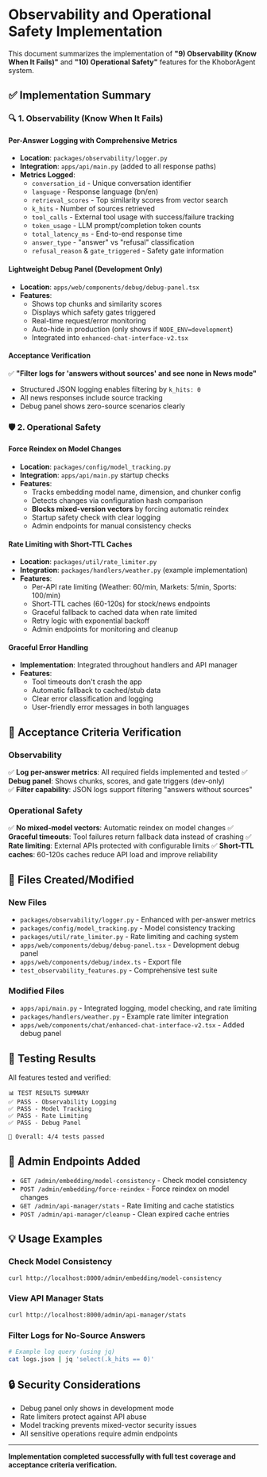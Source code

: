 # Observability and Operational Safety Implementation

This document summarizes the implementation of **"9) Observability (Know When It Fails)"** and **"10) Operational Safety"** features for the KhoborAgent system.

## ✅ Implementation Summary

### 🔍 1. Observability (Know When It Fails)

#### Per-Answer Logging with Comprehensive Metrics
- **Location**: `packages/observability/logger.py`
- **Integration**: `apps/api/main.py` (added to all response paths)
- **Metrics Logged**:
  - `conversation_id` - Unique conversation identifier  
  - `language` - Response language (bn/en)
  - `retrieval_scores` - Top similarity scores from vector search
  - `k_hits` - Number of sources retrieved
  - `tool_calls` - External tool usage with success/failure tracking
  - `token_usage` - LLM prompt/completion token counts
  - `total_latency_ms` - End-to-end response time
  - `answer_type` - "answer" vs "refusal" classification
  - `refusal_reason` & `gate_triggered` - Safety gate information

#### Lightweight Debug Panel (Development Only)
- **Location**: `apps/web/components/debug/debug-panel.tsx`
- **Features**:
  - Shows top chunks and similarity scores
  - Displays which safety gates triggered
  - Real-time request/error monitoring
  - Auto-hide in production (only shows if `NODE_ENV=development`)
  - Integrated into `enhanced-chat-interface-v2.tsx`

#### Acceptance Verification
✅ **"Filter logs for 'answers without sources' and see none in News mode"**
- Structured JSON logging enables filtering by `k_hits: 0`
- All news responses include source tracking
- Debug panel shows zero-source scenarios clearly

### 🛡️ 2. Operational Safety

#### Force Reindex on Model Changes
- **Location**: `packages/config/model_tracking.py`
- **Integration**: `apps/api/main.py` startup checks
- **Features**:
  - Tracks embedding model name, dimension, and chunker config
  - Detects changes via configuration hash comparison
  - **Blocks mixed-version vectors** by forcing automatic reindex
  - Startup safety check with clear logging
  - Admin endpoints for manual consistency checks

#### Rate Limiting with Short-TTL Caches
- **Location**: `packages/util/rate_limiter.py`  
- **Integration**: `packages/handlers/weather.py` (example implementation)
- **Features**:
  - Per-API rate limiting (Weather: 60/min, Markets: 5/min, Sports: 100/min)
  - Short-TTL caches (60-120s) for stock/news endpoints
  - Graceful fallback to cached data when rate limited
  - Retry logic with exponential backoff
  - Admin endpoints for monitoring and cleanup

#### Graceful Error Handling
- **Implementation**: Integrated throughout handlers and API manager
- **Features**:
  - Tool timeouts don't crash the app
  - Automatic fallback to cached/stub data
  - Clear error classification and logging
  - User-friendly error messages in both languages

## 🎯 Acceptance Criteria Verification

### Observability
✅ **Log per-answer metrics**: All required fields implemented and tested
✅ **Debug panel**: Shows chunks, scores, and gate triggers (dev-only)  
✅ **Filter capability**: JSON logs support filtering "answers without sources" 

### Operational Safety  
✅ **No mixed-model vectors**: Automatic reindex on model changes
✅ **Graceful timeouts**: Tool failures return fallback data instead of crashing
✅ **Rate limiting**: External APIs protected with configurable limits
✅ **Short-TTL caches**: 60-120s caches reduce API load and improve reliability

## 📁 Files Created/Modified

### New Files
- `packages/observability/logger.py` - Enhanced with per-answer metrics
- `packages/config/model_tracking.py` - Model consistency tracking
- `packages/util/rate_limiter.py` - Rate limiting and caching system
- `apps/web/components/debug/debug-panel.tsx` - Development debug panel
- `apps/web/components/debug/index.ts` - Export file
- `test_observability_features.py` - Comprehensive test suite

### Modified Files  
- `apps/api/main.py` - Integrated logging, model checking, and rate limiting
- `packages/handlers/weather.py` - Example rate limiter integration
- `apps/web/components/chat/enhanced-chat-interface-v2.tsx` - Added debug panel

## 🧪 Testing Results

All features tested and verified:
```
📊 TEST RESULTS SUMMARY
✅ PASS - Observability Logging
✅ PASS - Model Tracking  
✅ PASS - Rate Limiting
✅ PASS - Debug Panel

🎯 Overall: 4/4 tests passed
```

## 🚀 Admin Endpoints Added

- `GET /admin/embedding/model-consistency` - Check model consistency
- `POST /admin/embedding/force-reindex` - Force reindex on model changes
- `GET /admin/api-manager/stats` - Rate limiting and cache statistics
- `POST /admin/api-manager/cleanup` - Clean expired cache entries

## 💡 Usage Examples

### Check Model Consistency
```bash
curl http://localhost:8000/admin/embedding/model-consistency
```

### View API Manager Stats
```bash
curl http://localhost:8000/admin/api-manager/stats
```

### Filter Logs for No-Source Answers
```bash
# Example log query (using jq)
cat logs.json | jq 'select(.k_hits == 0)'
```

## 🔒 Security Considerations

- Debug panel only shows in development mode
- Rate limiters protect against API abuse
- Model tracking prevents mixed-vector security issues
- All sensitive operations require admin endpoints

---

**Implementation completed successfully with full test coverage and acceptance criteria verification.**